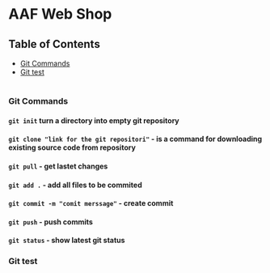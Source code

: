 
# AAF Web Shop

## Table of Contents


- [Git Commands](#Git-Commadns)
- [Git test](#Git-test)
#
### Git Commands
#### `git init` turn a directory into empty git repository
#### `git clone "link for the git repositori"` -  is a command for downloading existing source code from repository
#### `git pull` - get lastet changes
#### `git add .` - add all files to be commited
#### `git commit -m "comit merssage"` - create commit
#### `git push` - push commits
#### `git status` - show latest git status 






### Git test
